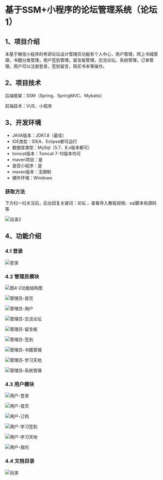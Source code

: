 # 基于SSM+小程序的论坛管理系统（论坛1）



## 1、项目介绍

本基于微信小程序的考研论坛设计管理员功能有个人中心，用户管理，网上书城管理，书籍分类管理，用户签到管理，留言板管理，交流论坛，系统管理，订单管理。用户可以注册登录，签到留言，购买书本等操作。

## 2、项目技术

后端框架：SSM（Spring、SpringMVC、Mybatis）

前端技术：VUE、小程序

## 3、开发环境

- JAVA版本：JDK1.8（最佳）
- IDE类型：IDEA、Eclipse都可运行
- 数据库类型：MySql（5.7、8.x版本都可） 
- tomcat版本：Tomcat 7-10版本均可
- maven项目：是
- 是否小程序：是
- maven版本：无限制
- 硬件环境：Windows

###  获取方法

下方扫一扫关注后，后台回复关键词：论坛 ，查看导入教程视频、sql脚本和源码等

![目录2](https://www.codemarket.fun/202407032155305.png)

## 4、功能介绍

### 4.1 登录

![登录](https://www.codemarket.fun/202410231904549.png)

### 4.2 管理员模块

![图4-2功能结构图](https://www.codemarket.fun/202410231904961.png)

![管理员-首页](https://www.codemarket.fun/202410231904177.png)

![管理员-用户](https://www.codemarket.fun/202410231904810.png)

![管理员-交流论坛](https://www.codemarket.fun/202410231904156.png)

![管理员-留言板](https://www.codemarket.fun/202410231904163.png)

![管理员-签到](https://www.codemarket.fun/202410231904166.png)

![管理员-书籍管理](https://www.codemarket.fun/202410231904179.png)

![管理员-学习天地](https://www.codemarket.fun/202410231904664.png)

![管理员-系统管理](https://www.codemarket.fun/202410231904183.png)

### 4.3 用户模块

![用户-登录](https://www.codemarket.fun/202410231904792.png)

![用户-首页](https://www.codemarket.fun/202410231904809.png)

![用户-订购](https://www.codemarket.fun/202410231904803.png)

![用户-学习签到](https://www.codemarket.fun/202410231904832.png)

![用户-学习天地](https://www.codemarket.fun/202410231904838.png)

![用户-我的](https://www.codemarket.fun/202410231904801.png)

### 4.4 文档目录

![目录](https://www.codemarket.fun/202410231904477.png)
